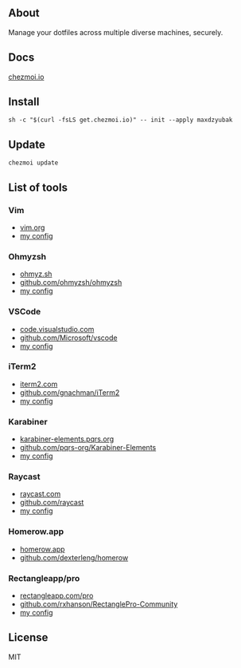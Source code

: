 ## About
Manage your dotfiles across multiple diverse machines, securely.

## Docs
[chezmoi.io](https://chezmoi.io/)

## Install
```
sh -c "$(curl -fsLS get.chezmoi.io)" -- init --apply maxdzyubak
```
## Update
```
chezmoi update
```
## List of tools
### Vim
* [vim.org](https://www.vim.org/)
* [my config](https://github.com/maxdzyubak/dotfiles/tree/main/dot_vim)
### Ohmyzsh
* [ohmyz.sh](https://ohmyz.sh/)
* [github.com/ohmyzsh/ohmyzsh](https://github.com/ohmyzsh/ohmyzsh)
* [my config](https://github.com/maxdzyubak/dotfiles/blob/main/dot_zshrc)
### VSCode
* [code.visualstudio.com](https://code.visualstudio.com/)
* [github.com/Microsoft/vscode](https://github.com/Microsoft/vscode/)
* [my config](https://github.com/maxdzyubak/dotfiles/tree/main/private_Library/private_Application%20Support/private_Code/User)
### iTerm2
* [iterm2.com](https://iterm2.com/)
* [github.com/gnachman/iTerm2](https://github.com/gnachman/iTerm2)
* [my config](https://github.com/maxdzyubak/dotfiles/tree/main/iterm2)
### Karabiner
* [karabiner-elements.pqrs.org](https://karabiner-elements.pqrs.org/)
* [github.com/pqrs-org/Karabiner-Elements](https://github.com/pqrs-org/Karabiner-Elements)
* [my config](https://github.com/maxdzyubak/dotfiles/blob/main/dot_config/private_karabiner/private_karabiner.json)
### Raycast
* [raycast.com](https://www.raycast.com/)
* [github.com/raycast](https://github.com/raycast)
* [my config](https://github.com/maxdzyubak/dotfiles/tree/main/dot_config/raycast)
### Homerow.app
* [homerow.app](https://www.homerow.app/)
* [github.com/dexterleng/homerow](https://github.com/dexterleng/homerow)
### Rectangleapp/pro
* [rectangleapp.com/pro](https://rectangleapp.com/pro)
* [github.com/rxhanson/RectanglePro-Community](https://github.com/rxhanson/RectanglePro-Community)
* [my config](https://github.com/maxdzyubak/dotfiles/blob/main/dot_config/RectangleProConfig.json)
## License
MIT